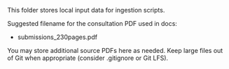 This folder stores local input data for ingestion scripts.

Suggested filename for the consultation PDF used in docs:
- submissions_230pages.pdf

You may store additional source PDFs here as needed. Keep large files out of Git when appropriate (consider .gitignore or Git LFS).

